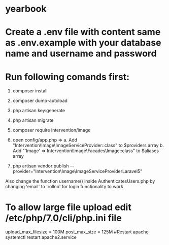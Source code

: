 # yearbook
# Create a .env file with content same as .env.example with your database name and username and password
# Run following comands first:
1. composer install
2. composer dump-autoload
3. php artisan key:generate
4. php artisan migrate  
5. composer require intervention/image
6. open config/app.php => 
   a. Add "Intervention\Image\ImageServiceProvider::class" to $providers array
   b. Add "'Image' => Intervention\Image\Facades\Image::class" to $aliases array

7. php artisan vendor:publish --provider="Intervention\Image\ImageServiceProviderLaravel5"

Also change the function username() inside AuthenticatesUsers.php by changing 'email' to 'rollno' for login functionality to work

# To allow large file upload edit /etc/php/7.0/cli/php.ini file
upload_max_filesize = 100M
post_max_size = 125M
#Restart apache
systemctl restart apache2.service   
